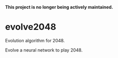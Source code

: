 **This project is no longer being actively maintained.**

# evolve2048

Evolution algorithm for 2048.

Evolve a neural network to play 2048.
